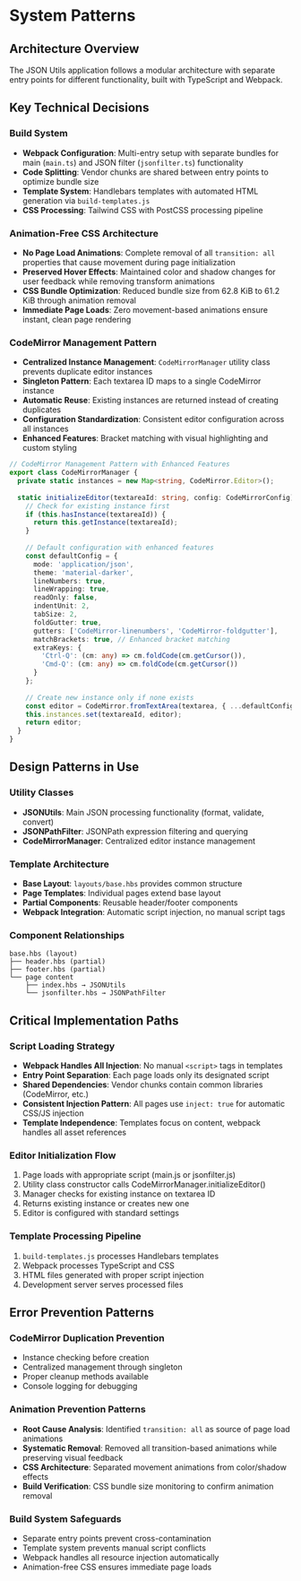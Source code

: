 # System Patterns

## Architecture Overview
The JSON Utils application follows a modular architecture with separate entry points for different functionality, built with TypeScript and Webpack.

## Key Technical Decisions

### Build System
- **Webpack Configuration**: Multi-entry setup with separate bundles for main (`main.ts`) and JSON filter (`jsonfilter.ts`) functionality
- **Code Splitting**: Vendor chunks are shared between entry points to optimize bundle size
- **Template System**: Handlebars templates with automated HTML generation via `build-templates.js`
- **CSS Processing**: Tailwind CSS with PostCSS processing pipeline

### Animation-Free CSS Architecture
- **No Page Load Animations**: Complete removal of all `transition: all` properties that cause movement during page initialization
- **Preserved Hover Effects**: Maintained color and shadow changes for user feedback while removing transform animations
- **CSS Bundle Optimization**: Reduced bundle size from 62.8 KiB to 61.2 KiB through animation removal
- **Immediate Page Loads**: Zero movement-based animations ensure instant, clean page rendering

### CodeMirror Management Pattern
- **Centralized Instance Management**: `CodeMirrorManager` utility class prevents duplicate editor instances
- **Singleton Pattern**: Each textarea ID maps to a single CodeMirror instance
- **Automatic Reuse**: Existing instances are returned instead of creating duplicates
- **Configuration Standardization**: Consistent editor configuration across all instances
- **Enhanced Features**: Bracket matching with visual highlighting and custom styling

```typescript
// CodeMirror Management Pattern with Enhanced Features
export class CodeMirrorManager {
  private static instances = new Map<string, CodeMirror.Editor>();
  
  static initializeEditor(textareaId: string, config: CodeMirrorConfig): CodeMirror.Editor | null {
    // Check for existing instance first
    if (this.hasInstance(textareaId)) {
      return this.getInstance(textareaId);
    }
    
    // Default configuration with enhanced features
    const defaultConfig = {
      mode: 'application/json',
      theme: 'material-darker',
      lineNumbers: true,
      lineWrapping: true,
      readOnly: false,
      indentUnit: 2,
      tabSize: 2,
      foldGutter: true,
      gutters: ['CodeMirror-linenumbers', 'CodeMirror-foldgutter'],
      matchBrackets: true, // Enhanced bracket matching
      extraKeys: {
        'Ctrl-Q': (cm: any) => cm.foldCode(cm.getCursor()),
        'Cmd-Q': (cm: any) => cm.foldCode(cm.getCursor())
      }
    };
    
    // Create new instance only if none exists
    const editor = CodeMirror.fromTextArea(textarea, { ...defaultConfig, ...config });
    this.instances.set(textareaId, editor);
    return editor;
  }
}
```

## Design Patterns in Use

### Utility Classes
- **JSONUtils**: Main JSON processing functionality (format, validate, convert)
- **JSONPathFilter**: JSONPath expression filtering and querying
- **CodeMirrorManager**: Centralized editor instance management

### Template Architecture
- **Base Layout**: `layouts/base.hbs` provides common structure
- **Page Templates**: Individual pages extend base layout
- **Partial Components**: Reusable header/footer components
- **Webpack Integration**: Automatic script injection, no manual script tags

### Component Relationships
```
base.hbs (layout)
├── header.hbs (partial)
├── footer.hbs (partial)
└── page content
    ├── index.hbs → JSONUtils
    └── jsonfilter.hbs → JSONPathFilter
```

## Critical Implementation Paths

### Script Loading Strategy
- **Webpack Handles All Injection**: No manual `<script>` tags in templates
- **Entry Point Separation**: Each page loads only its designated script
- **Shared Dependencies**: Vendor chunks contain common libraries (CodeMirror, etc.)
- **Consistent Injection Pattern**: All pages use `inject: true` for automatic CSS/JS injection
- **Template Independence**: Templates focus on content, webpack handles all asset references

### Editor Initialization Flow
1. Page loads with appropriate script (main.js or jsonfilter.js)
2. Utility class constructor calls CodeMirrorManager.initializeEditor()
3. Manager checks for existing instance on textarea ID
4. Returns existing instance or creates new one
5. Editor is configured with standard settings

### Template Processing Pipeline
1. `build-templates.js` processes Handlebars templates
2. Webpack processes TypeScript and CSS
3. HTML files generated with proper script injection
4. Development server serves processed files

## Error Prevention Patterns

### CodeMirror Duplication Prevention
- Instance checking before creation
- Centralized management through singleton
- Proper cleanup methods available
- Console logging for debugging

### Animation Prevention Patterns
- **Root Cause Analysis**: Identified `transition: all` as source of page load animations
- **Systematic Removal**: Removed all transition-based animations while preserving visual feedback
- **CSS Architecture**: Separated movement animations from color/shadow effects
- **Build Verification**: CSS bundle size monitoring to confirm animation removal

### Build System Safeguards
- Separate entry points prevent cross-contamination
- Template system prevents manual script conflicts
- Webpack handles all resource injection automatically
- Animation-free CSS ensures immediate page loads
